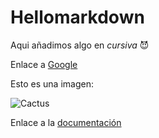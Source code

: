 # Hellomarkdown 

Aqui añadimos algo en *cursiva* :smiling_imp:

Enlace a [Google](https://www.google.com)

Esto es una imagen:

![Cactus](https://www.thecolvinco.com/es/c/wp-content/uploads/2020/06/1b-1024x1024.jpg)

Enlace a la [documentación](docs.md)